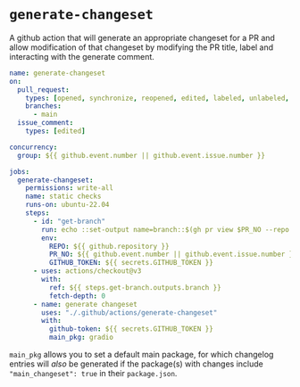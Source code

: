 # `generate-changeset`

A github action that will generate an appropriate changeset for a PR and allow modification of that changeset by modifying the PR title, label and interacting with the generate comment.

```yaml
name: generate-changeset
on:
  pull_request:
    types: [opened, synchronize, reopened, edited, labeled, unlabeled, closed]
    branches:
      - main
  issue_comment:
    types: [edited]

concurrency:
  group: ${{ github.event.number || github.event.issue.number }}

jobs:
  generate-changeset:
    permissions: write-all
    name: static checks
    runs-on: ubuntu-22.04
    steps:
      - id: "get-branch"
        run: echo ::set-output name=branch::$(gh pr view $PR_NO --repo $REPO --json headRefName --jq '.headRefName')
        env:
          REPO: ${{ github.repository }}
          PR_NO: ${{ github.event.number || github.event.issue.number }}
          GITHUB_TOKEN: ${{ secrets.GITHUB_TOKEN }}
      - uses: actions/checkout@v3
        with:
          ref: ${{ steps.get-branch.outputs.branch }}
          fetch-depth: 0
      - name: generate changeset
        uses: "./.github/actions/generate-changeset"
        with:
          github-token: ${{ secrets.GITHUB_TOKEN }}
          main_pkg: gradio
```

`main_pkg` allows you to set a default main package, for which changelog entries will _also_ be generated if the package(s) with changes include `"main_changeset": true` in their `package.json`.
